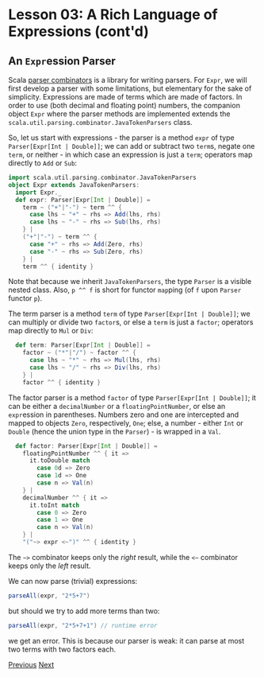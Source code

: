 Lesson 03: A Rich Language of Expressions (cont'd)
==================================================

An `Expr`ession Parser
----------------------

Scala [parser combinators](https://github.com/scala/scala-parser-combinators) is a library for writing parsers. For `Expr`,
we will first develop a parser with some limitations, but elementary for the sake of simplicity. Expressions are made of
terms which are made of factors. In order to use (both decimal and floating point) numbers, the companion object `Expr` where
the parser methods are implemented extends the `scala.util.parsing.combinator.JavaTokenParsers` class.

So, let us start with expressions - the parser is a method `expr` of type `Parser[Expr[Int | Double]]`; we can add or
subtract two `term`s, negate one `term`, or neither - in which case an expression is just a `term`; operators map directly to
`Add` or `Sub`:

```Scala
import scala.util.parsing.combinator.JavaTokenParsers
object Expr extends JavaTokenParsers:
  import Expr._
  def expr: Parser[Expr[Int | Double]] =
    term ~ ("+"|"-") ~ term ^^ {
      case lhs ~ "+" ~ rhs => Add(lhs, rhs)
      case lhs ~ "-" ~ rhs => Sub(lhs, rhs)
    } |
    ("+"|"-") ~ term ^^ {
      case "+" ~ rhs => Add(Zero, rhs)
      case "-" ~ rhs => Sub(Zero, rhs)
    } |
    term ^^ { identity }
```

Note that because we inherit `JavaTokenParsers`, the type `Parser` is a visible nested class. Also, `p ^^ f` is short for
functor `map`ping (of `f` upon `Parser` functor `p`).

The term parser is a method `term` of type `Parser[Expr[Int | Double]]`; we can multiply or divide two `factor`s, or else a
`term` is just a `factor`; operators map directly to `Mul` or `Div`:

```Scala
  def term: Parser[Expr[Int | Double]] =
    factor ~ ("*"|"/") ~ factor ^^ {
      case lhs ~ "*" ~ rhs => Mul(lhs, rhs)
      case lhs ~ "/" ~ rhs => Div(lhs, rhs)
    } |
    factor ^^ { identity }
```

The factor parser is a method `factor` of type `Parser[Expr[Int | Double]]`; it can be either a `decimalNumber` or a
`floatingPointNumber`, or else an `expr`ession in parentheses. Numbers zero and one are intercepted and mapped to objects
`Zero`, respectively, `One`; else, a number - either `Int` or `Double` (hence the union type in the `Parser`) - is wrapped
in a `Val`.

```Scala
  def factor: Parser[Expr[Int | Double]] =
    floatingPointNumber ^^ { it =>
      it.toDouble match
        case 0d => Zero
        case 1d => One
        case n => Val(n)
    } |
    decimalNumber ^^ { it =>
      it.toInt match
        case 0 => Zero
        case 1 => One
        case n => Val(n)
    } |
    "("~> expr <~")" ^^ { identity }
```

The `~>` combinator keeps only the _right_ result, while the `<~` combinator keeps only the _left_ result.

We can now parse (trivial) expressions:

```Scala
parseAll(expr, "2*5+7")
```

but should we try to add more terms than two:

```Scala
parseAll(expr, "2*5+7+1") // runtime error
```

we get an error. This is because our parser is weak: it can parse at most two terms with two factors each.

[Previous](https://github.com/sjbiaga/kittens/blob/main/expr-03-swap/README.md) [Next](https://github.com/sjbiaga/kittens/blob/main/expr-05-parser/README.md)
